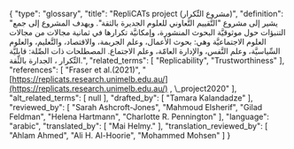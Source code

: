 {
    "type": "glossary",
    "title": "RepliCATs project (مشروع التِّكرار)",
    "definition": "يشير إلى مشروع \"التَّقييم التَّعاوني للعلوم الجديرة بالثقة\". ويهدف المشروع إلى جمع التنبؤات حول موثوقيَّة البحوث المنشورة، وإمكانيَّة تكرارها في ثمانية مجالات من مجالات العلوم الاجتماعيَّة وهي: بحوث الأعمال، وعلم الجريمة، والاقتصاد، والتَّعليم، والعلوم السِّياسيَّة، وعلم النَّفس، والإدارة العامّة، وعلم الاجتماع.  المصطلحات ذات الصِّلة: قابليَّة التِّكرار ، الجدارة بالثِّقة.",
    "related_terms": [
        "Replicability",
        "Trustworthiness"
    ],
    "references": [
        "Fraser et al.(2021)",
        "[https://replicats.research.unimelb.edu.au/](https://replicats.research.unimelb.edu.au/) , \\_project2020"
    ],
    "alt_related_terms": [
        null
    ],
    "drafted_by": [
        "Tamara Kalandadze"
    ],
    "reviewed_by": [
        "Sarah Ashcroft-Jones",
        "Mahmoud Elsherif",
        "Gilad Feldman",
        "Helena Hartmann",
        "Charlotte R. Pennington"
    ],
    "language": "arabic",
    "translated_by": [
        "Mai Helmy."
    ],
    "translation_reviewed_by": [
        "Ahlam Ahmed",
        "Ali H. Al-Hoorie",
        "Mohammed Mohsen"
    ]
}